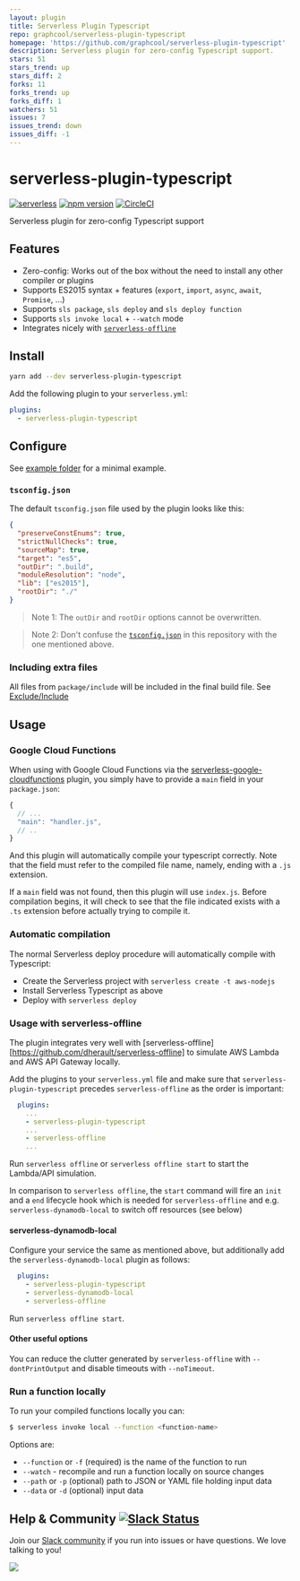 ```yaml
---
layout: plugin
title: Serverless Plugin Typescript
repo: graphcool/serverless-plugin-typescript
homepage: 'https://github.com/graphcool/serverless-plugin-typescript'
description: Serverless plugin for zero-config Typescript support.
stars: 51
stars_trend: up
stars_diff: 2
forks: 11
forks_trend: up
forks_diff: 1
watchers: 51
issues: 7
issues_trend: down
issues_diff: -1
---
```



# serverless-plugin-typescript

[![serverless](http://public.serverless.com/badges/v3.svg)](http://www.serverless.com) [![npm version](https://badge.fury.io/js/serverless-plugin-typescript.svg)](https://badge.fury.io/js/serverless-plugin-typescript) [![CircleCI](https://circleci.com/gh/graphcool/serverless-plugin-typescript.svg?style=svg)](https://circleci.com/gh/graphcool/serverless-plugin-typescript)

Serverless plugin for zero-config Typescript support

## Features

* Zero-config: Works out of the box without the need to install any other compiler or plugins
* Supports ES2015 syntax + features (`export`, `import`, `async`, `await`, `Promise`, ...)
* Supports `sls package`, `sls deploy` and `sls deploy function`
* Supports `sls invoke local` + `--watch` mode
* Integrates nicely with [`serverless-offline`](https://github.com/dherault/serverless-offline)

## Install

```sh
yarn add --dev serverless-plugin-typescript
```

Add the following plugin to your `serverless.yml`:

```yaml
plugins:
  - serverless-plugin-typescript
```

## Configure

See [example folder](example) for a minimal example.

### `tsconfig.json`

The default `tsconfig.json` file used by the plugin looks like this:

```json
{
  "preserveConstEnums": true,
  "strictNullChecks": true,
  "sourceMap": true,
  "target": "es5",
  "outDir": ".build",
  "moduleResolution": "node",
  "lib": ["es2015"],
  "rootDir": "./"
}
```

> Note 1: The `outDir` and `rootDir` options cannot be overwritten.

> Note 2: Don't confuse the [`tsconfig.json`](tsconfig.json) in this repository with the one mentioned above.

### Including extra files

All files from `package/include` will be included in the final build file. See [Exclude/Include](https://serverless.com/framework/docs/providers/aws/guide/packaging#exclude--include)


## Usage

### Google Cloud Functions

When using with Google Cloud Functions via the [serverless-google-cloudfunctions](https://github.com/serverless/serverless-google-cloudfunctions)
plugin, you simply have to provide a `main` field in your `package.json`:

```js
{
  // ...
  "main": "handler.js",
  // ..
}
```

And this plugin will automatically compile your typescript correctly. Note
that the field must refer to the compiled file name, namely, ending with a `.js`
extension.

If a `main` field was not found, then this plugin will use `index.js`. Before
compilation begins, it will check to see that the file indicated exists with a
`.ts` extension before actually trying to compile it.

### Automatic compilation

The normal Serverless deploy procedure will automatically compile with Typescript:

- Create the Serverless project with `serverless create -t aws-nodejs`
- Install Serverless Typescript as above
- Deploy with `serverless deploy`

### Usage with serverless-offline

The plugin integrates very well with [serverless-offline][https://github.com/dherault/serverless-offline] to
simulate AWS Lambda and AWS API Gateway locally.

Add the plugins to your `serverless.yml` file and make sure that `serverless-plugin-typescript`
precedes `serverless-offline` as the order is important:
```yaml
  plugins:
    ...
    - serverless-plugin-typescript
    ...
    - serverless-offline
    ...
```

Run `serverless offline` or `serverless offline start` to start the Lambda/API simulation.

In comparison to `serverless offline`, the `start` command will fire an `init` and a `end` lifecycle hook which is needed for `serverless-offline` and e.g. `serverless-dynamodb-local` to switch off resources (see below)

#### serverless-dynamodb-local

Configure your service the same as mentioned above, but additionally add the `serverless-dynamodb-local`
plugin as follows:
```yaml
  plugins:
    - serverless-plugin-typescript
    - serverless-dynamodb-local
    - serverless-offline
```

Run `serverless offline start`.

#### Other useful options

You can reduce the clutter generated by `serverless-offline` with `--dontPrintOutput` and
disable timeouts with `--noTimeout`.

### Run a function locally

To run your compiled functions locally you can:

```bash
$ serverless invoke local --function <function-name>
```

Options are:

- `--function` or `-f` (required) is the name of the function to run
- `--watch` - recompile and run a function locally on source changes
- `--path` or `-p` (optional) path to JSON or YAML file holding input data
- `--data` or `-d` (optional) input data

## Help & Community [![Slack Status](https://slack.graph.cool/badge.svg)](https://slack.graph.cool)

Join our [Slack community](http://slack.graph.cool/) if you run into issues or have questions. We love talking to you!

![](http://i.imgur.com/5RHR6Ku.png)
